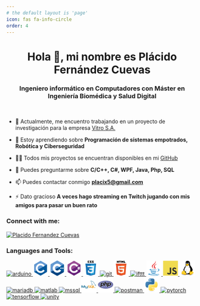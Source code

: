 ```yaml
---
# the default layout is 'page'
icon: fas fa-info-circle
order: 4
---
```


<h1 align="center">Hola 👋, mi nombre es Plácido Fernández Cuevas</h1>
<h3 align="center">Ingeniero informático en Computadores con Máster en Ingeniería Biomédica y Salud Digital</h3>
<br>

<!--
<p align="center"> 
    <img alt="GitHub followers" src="https://img.shields.io/github/followers/Placix5?label=SEGUIDORES&logo=Github&style=for-the-badge">
    <img alt="Discord" src="https://img.shields.io/discord/287902414852325376?label=DISCORD&logo=Discord&style=for-the-badge">
    <img alt="Twitch" src="https://img.shields.io/twitch/status/Placix5?logo=twitch&style=for-the-badge"/>
    <img alt="YouTube Channel Subscribers" src="https://img.shields.io/youtube/channel/subscribers/UCnRtiuxAPDXqYssp5_meegw?label=SUSCRIPTORES&logo=youtube&logoColor=red&style=for-the-badge">
</p>
-->


- 🔭 Actualmente, me encuentro trabajando en un proyecto de investigación para la empresa [Vitro S.A.](https://www.vitro.bio/inicio)

- 🌱 Estoy aprendiendo sobre **Programación de sistemas empotrados, Robótica y Ciberseguridad**

- 👨‍💻 Todos mis proyectos se encuentran disponibles en mi [GitHub](https://github.com/Placix5)

- 💬 Puedes preguntarme sobre **C/C++, C#, WPF, Java, Php, SQL**

- 📫 Puedes contactar conmigo **placix5@gmail.com**

- ⚡ Dato gracioso **A veces hago streaming en Twitch jugando con mis amigos para pasar un buen rato**


<h3 align="left">Connect with me:</h3>
<p align="left">
<a href="https://www.linkedin.com/in/pl%C3%A1cido-fern%C3%A1ndez-cuevas/" target="blank"><img align="center" src="https://raw.githubusercontent.com/rahuldkjain/github-profile-readme-generator/master/src/images/icons/Social/linked-in-alt.svg" alt="Placido Fernandez Cuevas" height="30" width="40" /></a>
</p>

<h3 align="left">Languages and Tools:</h3>
<div align="left"><a href="https://www.arduino.cc/" target="_blank" rel="noreferrer"> <img src="https://cdn.worldvectorlogo.com/logos/arduino-1.svg" alt="arduino" width="40" height="40"/> </a> <a href="https://www.cprogramming.com/" target="_blank" rel="noreferrer"> <img src="https://raw.githubusercontent.com/devicons/devicon/master/icons/c/c-original.svg" alt="c" width="40" height="40"/> </a> <a href="https://www.w3schools.com/cpp/" target="_blank" rel="noreferrer"> <img src="https://raw.githubusercontent.com/devicons/devicon/master/icons/cplusplus/cplusplus-original.svg" alt="cplusplus" width="40" height="40"/> </a> <a href="https://www.w3schools.com/cs/" target="_blank" rel="noreferrer"> <img src="https://raw.githubusercontent.com/devicons/devicon/master/icons/csharp/csharp-original.svg" alt="csharp" width="40" height="40"/> </a> <a href="https://www.w3schools.com/css/" target="_blank" rel="noreferrer"> <img src="https://raw.githubusercontent.com/devicons/devicon/master/icons/css3/css3-original-wordmark.svg" alt="css3" width="40" height="40"/> </a> <a href="https://git-scm.com/" target="_blank" rel="noreferrer"> <img src="https://www.vectorlogo.zone/logos/git-scm/git-scm-icon.svg" alt="git" width="40" height="40"/> </a> <a href="https://www.w3.org/html/" target="_blank" rel="noreferrer"> <img src="https://raw.githubusercontent.com/devicons/devicon/master/icons/html5/html5-original-wordmark.svg" alt="html5" width="40" height="40"/> </a> <a href="https://ifttt.com/" target="_blank" rel="noreferrer"> <img src="https://www.vectorlogo.zone/logos/ifttt/ifttt-ar21.svg" alt="ifttt" width="40" height="40"/> </a> <a href="https://www.java.com" target="_blank" rel="noreferrer"> <img src="https://raw.githubusercontent.com/devicons/devicon/master/icons/java/java-original.svg" alt="java" width="40" height="40"/> </a> <a href="https://developer.mozilla.org/en-US/docs/Web/JavaScript" target="_blank" rel="noreferrer"> <img src="https://raw.githubusercontent.com/devicons/devicon/master/icons/javascript/javascript-original.svg" alt="javascript" width="40" height="40"/> </a> <a href="https://www.linux.org/" target="_blank" rel="noreferrer"> <img src="https://raw.githubusercontent.com/devicons/devicon/master/icons/linux/linux-original.svg" alt="linux" width="40" height="40"/> </a> <a href="https://mariadb.org/" target="_blank" rel="noreferrer"> <img src="https://www.vectorlogo.zone/logos/mariadb/mariadb-icon.svg" alt="mariadb" width="40" height="40"/> </a> <a href="https://www.mathworks.com/" target="_blank" rel="noreferrer"> <img src="https://upload.wikimedia.org/wikipedia/commons/2/21/Matlab_Logo.png" alt="matlab" width="40" height="40"/> </a> <a href="https://www.microsoft.com/en-us/sql-server" target="_blank" rel="noreferrer"> <img src="https://www.svgrepo.com/show/303229/microsoft-sql-server-logo.svg" alt="mssql" width="40" height="40"/> </a> <a href="https://www.mysql.com/" target="_blank" rel="noreferrer"> <img src="https://raw.githubusercontent.com/devicons/devicon/master/icons/mysql/mysql-original-wordmark.svg" alt="mysql" width="40" height="40"/> </a> <a href="https://www.php.net" target="_blank" rel="noreferrer"> <img src="https://raw.githubusercontent.com/devicons/devicon/master/icons/php/php-original.svg" alt="php" width="40" height="40"/> </a> <a href="https://postman.com" target="_blank" rel="noreferrer"> <img src="https://www.vectorlogo.zone/logos/getpostman/getpostman-icon.svg" alt="postman" width="40" height="40"/> </a> <a href="https://www.python.org" target="_blank" rel="noreferrer"> <img src="https://raw.githubusercontent.com/devicons/devicon/master/icons/python/python-original.svg" alt="python" width="40" height="40"/> </a> <a href="https://pytorch.org/" target="_blank" rel="noreferrer"> <img src="https://www.vectorlogo.zone/logos/pytorch/pytorch-icon.svg" alt="pytorch" width="40" height="40"/> </a> <a href="https://www.tensorflow.org" target="_blank" rel="noreferrer"> <img src="https://www.vectorlogo.zone/logos/tensorflow/tensorflow-icon.svg" alt="tensorflow" width="40" height="40"/> </a> <a href="https://unity.com/" target="_blank" rel="noreferrer"> <img src="https://www.vectorlogo.zone/logos/unity3d/unity3d-icon.svg" alt="unity" width="40" height="40"/> </a> </div>